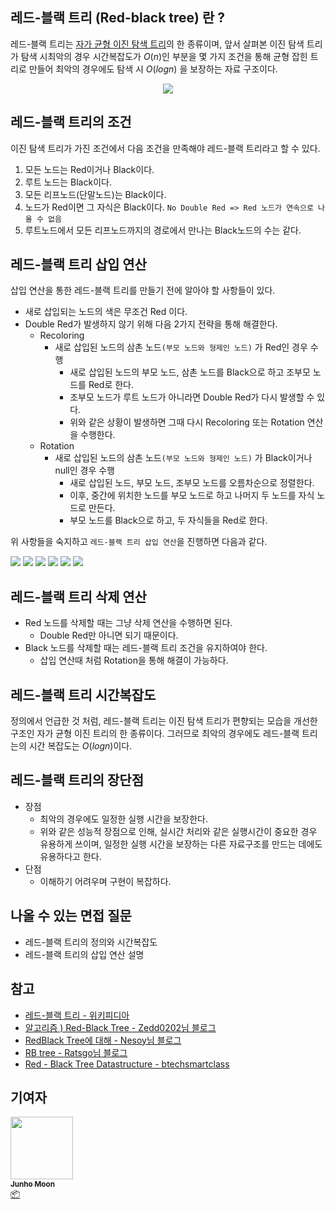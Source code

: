 ## 레드-블랙 트리 (Red-black tree) 란 ?

레드-블랙 트리는 [자가 균형 이진 탐색 트리](https://ko.wikipedia.org/wiki/%EC%9E%90%EA%B0%80_%EA%B7%A0%ED%98%95_%EC%9D%B4%EC%A7%84_%ED%83%90%EC%83%89_%ED%8A%B8%EB%A6%AC)의 한 종류이며, 앞서 살펴본 이진 탐색 트리가 탐색 시최악의 경우 시간복잡도가 $O(n)$인 부분을 몇 가지 조건을 통해 균형 잡힌 트리로 만들어 최악의 경우에도 탐색 시 $O(log n)$ 을 보장하는 자료 구조이다.
<div align='center'>
    <img src='/img/Data-Structure/Red-black-tree/01.png' />
</div>


## 레드-블랙 트리의 조건

이진 탐색 트리가 가진 조건에서 다음 조건을 만족해야 레드-블랙 트리라고 할 수 있다.

1. 모든 노드는 Red이거나 Black이다.
2. 루트 노드는 Black이다.
3. 모든 리프노드(단말노드)는 Black이다.
4. 노드가 Red이면 그 자식은 Black이다. `No Double Red => Red 노드가 연속으로 나올 수 없음`
5. 루트노드에서 모든 리프노드까지의 경로에서 만나는 Black노드의 수는 같다.



## 레드-블랙 트리 삽입 연산

삽입 연산을 통한 레드-블랙 트리를 만들기 전에 알아야 할 사항들이 있다.

- 새로 삽입되는 노드의 색은 무조건 Red 이다.
- Double Red가 발생하지 않기 위해 다음 2가지 전략을 통해 해결한다.
  - Recoloring
    - 새로 삽입된 노드의 삼촌 노드`(부모 노드와 형제인 노드)` 가 Red인 경우 수행
      - 새로 삽입된 노드의 부모 노드, 삼촌 노드를 Black으로 하고 조부모 노드를 Red로 한다.
      - 조부모 노드가 루트 노드가 아니라면 Double Red가 다시 발생할 수 있다.
      - 위와 같은 상황이 발생하면 그때 다시 Recoloring 또는 Rotation 연산을 수행한다.
  - Rotation
    - 새로 삽입된 노드의 삼촌 노드`(부모 노드와 형제인 노드)` 가 Black이거나 null인 경우 수행	
      - 새로 삽입된 노드, 부모 노드, 조부모 노드를 오름차순으로 정렬한다.
      - 이후, 중간에 위치한 노드를 부모 노드로 하고 나머지 두 노드를 자식 노드로 만든다.
      - 부모 노드를 Black으로 하고, 두 자식들을 Red로 한다.

위 사항들을 숙지하고 `레드-블랙 트리 삽입 연산`을 진행하면 다음과 같다.

![](/img/Data-Structure/Red-black-tree/02.png)
![](/img/Data-Structure/Red-black-tree/03.png)
![](/img/Data-Structure/Red-black-tree/04.png)
![](/img/Data-Structure/Red-black-tree/05.png)
![](/img/Data-Structure/Red-black-tree/06.png)
![](/img/Data-Structure/Red-black-tree/07.png)
## 레드-블랙 트리 삭제 연산

- Red 노드를 삭제할 때는 그냥 삭제 연산을 수행하면 된다.
  - Double Red만 아니면 되기 때문이다.
- Black 노드를 삭제할 때는 레드-블랙 트리 조건을 유지하여야 한다.
  - 삽입 연산때 처럼 Rotation을 통해 해결이 가능하다.



## 레드-블랙 트리 시간복잡도

정의에서 언급한 것 처럼, 레드-블랙 트리는 이진 탐색 트리가 편향되는 모습을 개선한 구조인 자가 균형 이진 트리의 한 종류이다. 그러므로 최악의 경우에도 레드-블랙 트리는의 시간 복잡도는 $O(log n)$이다. 



## 레드-블랙 트리의 장단점

- 장점
  - 최악의 경우에도 일정한 실행 시간을 보장한다.
  - 위와 같은 성능적 장점으로 인해, 실시간 처리와 같은 실행시간이 중요한 경우 유용하게 쓰이며, 일정한 실행 시간을 보장하는 다른 자료구조를 만드는 데에도 유용하다고 한다.
- 단점
  - 이해하기 어려우며 구현이 복잡하다.



## 나올 수 있는 면접 질문

- 레드-블랙 트리의 정의와 시간복잡도
- 레드-블랙 트리의 삽입 연산 설명



## 참고

- [레드-블랙 트리 - 위키피디아](https://ko.wikipedia.org/wiki/%EB%A0%88%EB%93%9C-%EB%B8%94%EB%9E%99_%ED%8A%B8%EB%A6%AC#%ED%8A%B9%EC%84%B1(Properties))
- [알고리즘 ) Red-Black Tree - Zedd0202님 블로그](https://zeddios.tistory.com/237)
- [RedBlack Tree에 대해 - Nesoy님 블로그](https://nesoy.github.io/articles/2018-08/Algorithm-RedblackTree)
- [RB tree - Ratsgo님 블로그](https://ratsgo.github.io/data%20structure&algorithm/2017/10/28/rbtree/)
- [Red - Black Tree Datastructure - btechsmartclass](http://www.btechsmartclass.com/data_structures/red-black-trees.html)



## 기여자

<td align="center"><a href="https://github.com/zoolake"><img src="https://avatars.githubusercontent.com/u/57625026?v=4" width="100px;" alt=""/><br /><sub><b>Junho Moon</b></sub></a><br /><a href="#platform-zoolake" title="Packaging/porting to new platform">📦</a></td>
